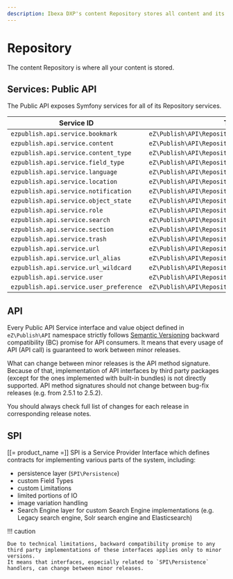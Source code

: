```yaml
---
description: Ibexa DXP's content Repository stores all content and its related information and exposes a set of services to interact with via API.
---
```


# Repository

The content Repository is where all your content is stored.

## Services: Public API

The Public API exposes Symfony services for all of its Repository services.

| Service ID                             | Type                                             |
|----------------------------------------|--------------------------------------------------|
| `ezpublish.api.service.bookmark`       | `eZ\Publish\API\Repository\BookmarkService`      |
| `ezpublish.api.service.content`        | `eZ\Publish\API\Repository\ContentService`       |
| `ezpublish.api.service.content_type`   | `eZ\Publish\API\Repository\ContentTypeService`   |
| `ezpublish.api.service.field_type`     | `eZ\Publish\API\Repository\FieldTypeService`     |
| `ezpublish.api.service.language`       | `eZ\Publish\API\Repository\LanguageService`      |
| `ezpublish.api.service.location`       | `eZ\Publish\API\Repository\LocationService`      |
| `ezpublish.api.service.notification`   | `eZ\Publish\API\Repository\NotificationService`  |
| `ezpublish.api.service.object_state`   | `eZ\Publish\API\Repository\ObjectStateService`   |
| `ezpublish.api.service.role`           | `eZ\Publish\API\Repository\RoleService`          |
| `ezpublish.api.service.search`         | `eZ\Publish\API\Repository\SearchService`        |
| `ezpublish.api.service.section`        | `eZ\Publish\API\Repository\SectionService`       |
| `ezpublish.api.service.trash`          | `eZ\Publish\API\Repository\TrashService`         |
| `ezpublish.api.service.url`            | `eZ\Publish\API\Repository\URLService`           |
| `ezpublish.api.service.url_alias`      | `eZ\Publish\API\Repository\URLAliasService`      |
| `ezpublish.api.service.url_wildcard`   | `eZ\Publish\API\Repository\URLWildcardService`   |
| `ezpublish.api.service.user`           | `eZ\Publish\API\Repository\UserService`          |
| `ezpublish.api.service.user_preference`| `eZ\Publish\API\Repository\UserPreferenceService`|

## API

Every Public API Service interface and value object defined in `eZ\Publish\API` namespace strictly follows [Semantic Versioning](https://semver.org/) backward compatibility (BC) promise for API consumers.
It means that every usage of API (API call) is guaranteed to work between minor releases.

What can change between minor releases is the API method signature. Because of that, implementation of API interfaces by third party packages (except for the ones implemented with built-in bundles) is not directly supported.
API method signatures should not change between bug-fix releases (e.g. from 2.5.1 to 2.5.2).

You should always check full list of changes for each release in corresponding release notes.

## SPI

[[= product_name =]] SPI is a Service Provider Interface which defines contracts for implementing various parts of the system, including:

 - persistence layer (`SPI\Persistence`)
 - custom Field Types
 - custom Limitations
 - limited portions of IO
 - image variation handling
 - Search Engine layer for custom Search Engine implementations (e.g. Legacy search engine, Solr search engine and Elasticsearch)

!!! caution

    Due to technical limitations, backward compatibility promise to any third party implementations of these interfaces applies only to minor versions.
    It means that interfaces, especially related to `SPI\Persistence` handlers, can change between minor releases.
